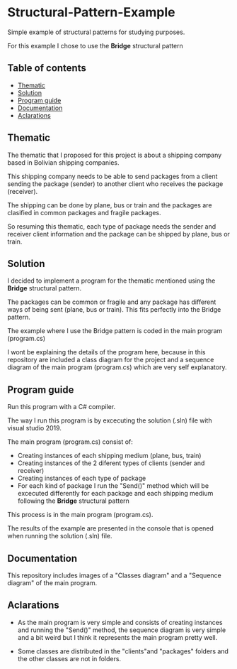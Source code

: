 # Structural-Pattern-Example
Simple example of structural patterns for studying purposes.

For this example I chose to use the **Bridge** structural pattern

## Table of contents

- [Thematic](#thematic)
- [Solution](#solution)
- [Program guide](#program-guide)
- [Documentation](#documentation)
- [Aclarations](#aclarations)

## Thematic

The thematic that I proposed for this project is about a shipping company based in Bolivian shipping companies.

This shipping company needs to be able to send packages from a client sending the package (sender) to another client who receives the package (receiver).

The shipping can be done by plane, bus or train and the packages are clasified in common packages and fragile packages.

So resuming this thematic, each type of package needs the sender and receiver client information and the package can be shipped by plane, bus or train.

## Solution

I decided to implement a program for the thematic mentioned using the **Bridge** structural pattern.

The packages can be common or fragile and any package has different ways of being sent (plane, bus or train). This fits perfectly into the Bridge pattern.

The example where I use the Bridge pattern is coded in the main program (program.cs)

I wont be explaining the details of the program here, because in this repository are included a class diagram for the project and a sequence diagram of the main program (program.cs) which are very self explanatory.


## Program guide

Run this program with a C# compiler.

The way I run this program is by excecuting the solution (.sln) file with visual studio 2019.

The main program (program.cs) consist of:

-  Creating instances of each shipping medium (plane, bus, train)
-  Creating instances of the 2 diferent types of clients (sender and receiver)
-  Creating instances of each type of package
-  For each kind of package I run the "Send()" method which will be excecuted differently for each package and each shipping medium following the **Bridge** structural pattern

This process is in the main program (program.cs).

The results of the example are presented in the console that is opened when running the solution (.sln) file.


## Documentation

This repository includes images of a "Classes diagram" and a "Sequence diagram" of the main program.

## Aclarations

-  As the main program is very simple and consists of creating instances and running the "Send()" method, the sequence diagram is very simple and a bit weird but I think it represents the main program pretty well.

-  Some classes are distributed in the "clients"and "packages" folders and the other classes are not in folders.
